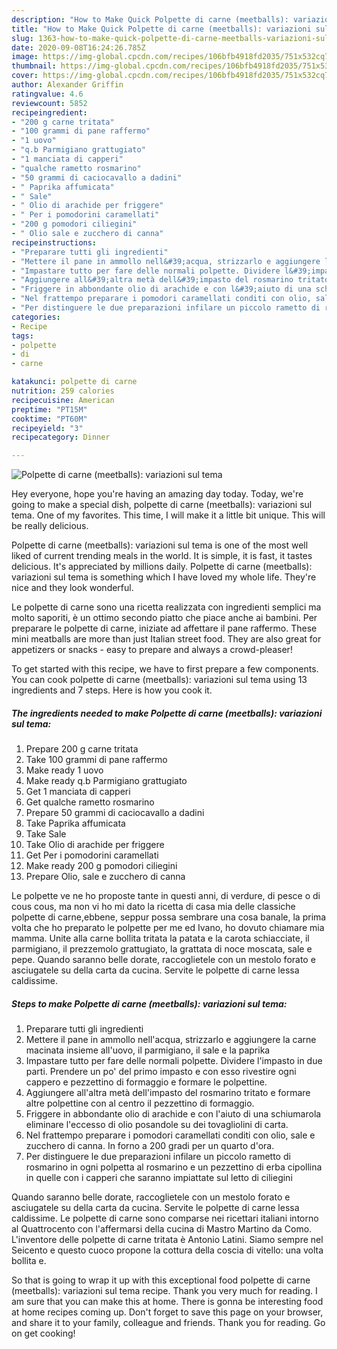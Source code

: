 ```yaml
---
description: "How to Make Quick Polpette di carne (meetballs): variazioni sul tema"
title: "How to Make Quick Polpette di carne (meetballs): variazioni sul tema"
slug: 1363-how-to-make-quick-polpette-di-carne-meetballs-variazioni-sul-tema
date: 2020-09-08T16:24:26.785Z
image: https://img-global.cpcdn.com/recipes/106bfb4918fd2035/751x532cq70/polpette-di-carne-meetballs-variazioni-sul-tema-recipe-main-photo.jpg
thumbnail: https://img-global.cpcdn.com/recipes/106bfb4918fd2035/751x532cq70/polpette-di-carne-meetballs-variazioni-sul-tema-recipe-main-photo.jpg
cover: https://img-global.cpcdn.com/recipes/106bfb4918fd2035/751x532cq70/polpette-di-carne-meetballs-variazioni-sul-tema-recipe-main-photo.jpg
author: Alexander Griffin
ratingvalue: 4.6
reviewcount: 5852
recipeingredient:
- "200 g carne tritata"
- "100 grammi di pane raffermo"
- "1 uovo"
- "q.b Parmigiano grattugiato"
- "1 manciata di capperi"
- "qualche rametto rosmarino"
- "50 grammi di caciocavallo a dadini"
- " Paprika affumicata"
- " Sale"
- " Olio di arachide per friggere"
- " Per i pomodorini caramellati"
- "200 g pomodori ciliegini"
- " Olio sale e zucchero di canna"
recipeinstructions:
- "Preparare tutti gli ingredienti"
- "Mettere il pane in ammollo nell&#39;acqua, strizzarlo e aggiungere la carne macinata insieme all&#39;uovo, il parmigiano, il sale e la paprika"
- "Impastare tutto per fare delle normali polpette. Dividere l&#39;impasto in due parti. Prendere un po&#39; del primo impasto e con esso rivestire ogni cappero e pezzettino di formaggio e formare le polpettine."
- "Aggiungere all&#39;altra metà dell&#39;impasto del rosmarino tritato e formare altre polpettine con al centro il pezzettino di formaggio."
- "Friggere in abbondante olio di arachide e con l&#39;aiuto di una schiumarola eliminare l&#39;eccesso di olio posandole su dei tovagliolini di carta."
- "Nel frattempo preparare i pomodori caramellati conditi con olio, sale e zucchero di canna. In forno a 200 gradi per un quarto d&#39;ora."
- "Per distinguere le due preparazioni infilare un piccolo rametto di rosmarino in ogni polpetta al rosmarino e un pezzettino di erba cipollina in quelle con i capperi che saranno impiattate sul letto di ciliegini"
categories:
- Recipe
tags:
- polpette
- di
- carne

katakunci: polpette di carne 
nutrition: 259 calories
recipecuisine: American
preptime: "PT15M"
cooktime: "PT60M"
recipeyield: "3"
recipecategory: Dinner

---
```



![Polpette di carne (meetballs): variazioni sul tema](https://img-global.cpcdn.com/recipes/106bfb4918fd2035/751x532cq70/polpette-di-carne-meetballs-variazioni-sul-tema-recipe-main-photo.jpg)

Hey everyone, hope you're having an amazing day today. Today, we're going to make a special dish, polpette di carne (meetballs): variazioni sul tema. One of my favorites. This time, I will make it a little bit unique. This will be really delicious.

Polpette di carne (meetballs): variazioni sul tema is one of the most well liked of current trending meals in the world. It is simple, it is fast, it tastes delicious. It's appreciated by millions daily. Polpette di carne (meetballs): variazioni sul tema is something which I have loved my whole life. They're nice and they look wonderful.

Le polpette di carne sono una ricetta realizzata con ingredienti semplici ma molto saporiti, è un ottimo secondo piatto che piace anche ai bambini. Per preparare le polpette di carne, iniziate ad affettare il pane raffermo. These mini meatballs are more than just Italian street food. They are also great for appetizers or snacks - easy to prepare and always a crowd-pleaser!


To get started with this recipe, we have to first prepare a few components. You can cook polpette di carne (meetballs): variazioni sul tema using 13 ingredients and 7 steps. Here is how you cook it.

<!--inarticleads1-->

##### The ingredients needed to make Polpette di carne (meetballs): variazioni sul tema:

1. Prepare 200 g carne tritata
1. Take 100 grammi di pane raffermo
1. Make ready 1 uovo
1. Make ready q.b Parmigiano grattugiato
1. Get 1 manciata di capperi
1. Get qualche rametto rosmarino
1. Prepare 50 grammi di caciocavallo a dadini
1. Take  Paprika affumicata
1. Take  Sale
1. Take  Olio di arachide per friggere
1. Get  Per i pomodorini caramellati
1. Make ready 200 g pomodori ciliegini
1. Prepare  Olio, sale e zucchero di canna


Le polpette ve ne ho proposte tante in questi anni, di verdure, di pesce o di cous cous, ma non vi ho mi dato la ricetta di casa mia delle classiche polpette di carne,ebbene, seppur possa sembrare una cosa banale, la prima volta che ho preparato le polpette per me ed Ivano, ho dovuto chiamare mia mamma. Unite alla carne bollita tritata la patata e la carota schiacciate, il parmigiano, il prezzemolo grattugiato, la grattata di noce moscata, sale e pepe. Quando saranno belle dorate, raccoglietele con un mestolo forato e asciugatele su della carta da cucina. Servite le polpette di carne lessa caldissime. 

<!--inarticleads2-->

##### Steps to make Polpette di carne (meetballs): variazioni sul tema:

1. Preparare tutti gli ingredienti
1. Mettere il pane in ammollo nell&#39;acqua, strizzarlo e aggiungere la carne macinata insieme all&#39;uovo, il parmigiano, il sale e la paprika
1. Impastare tutto per fare delle normali polpette. Dividere l&#39;impasto in due parti. Prendere un po&#39; del primo impasto e con esso rivestire ogni cappero e pezzettino di formaggio e formare le polpettine.
1. Aggiungere all&#39;altra metà dell&#39;impasto del rosmarino tritato e formare altre polpettine con al centro il pezzettino di formaggio.
1. Friggere in abbondante olio di arachide e con l&#39;aiuto di una schiumarola eliminare l&#39;eccesso di olio posandole su dei tovagliolini di carta.
1. Nel frattempo preparare i pomodori caramellati conditi con olio, sale e zucchero di canna. In forno a 200 gradi per un quarto d&#39;ora.
1. Per distinguere le due preparazioni infilare un piccolo rametto di rosmarino in ogni polpetta al rosmarino e un pezzettino di erba cipollina in quelle con i capperi che saranno impiattate sul letto di ciliegini


Quando saranno belle dorate, raccoglietele con un mestolo forato e asciugatele su della carta da cucina. Servite le polpette di carne lessa caldissime. Le polpette di carne sono comparse nei ricettari italiani intorno al Quattrocento con l&#39;affermarsi della cucina di Mastro Martino da Como. L&#39;inventore delle polpette di carne tritata è Antonio Latini. Siamo sempre nel Seicento e questo cuoco propone la cottura della coscia di vitello: una volta bollita e. 

So that is going to wrap it up with this exceptional food polpette di carne (meetballs): variazioni sul tema recipe. Thank you very much for reading. I am sure that you can make this at home. There is gonna be interesting food at home recipes coming up. Don't forget to save this page on your browser, and share it to your family, colleague and friends. Thank you for reading. Go on get cooking!
